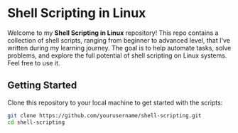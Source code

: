 # Shell Scripting in Linux

Welcome to my **Shell Scripting in Linux** repository! This repo contains a collection of shell scripts, ranging from beginner to advanced level, that I've written during my learning journey. The goal is to help automate tasks, solve problems, and explore the full potential of shell scripting on Linux systems. Feel free to use it.

## Getting Started

Clone this repository to your local machine to get started with the scripts:

```bash
git clone https://github.com/yourusername/shell-scripting.git
cd shell-scripting

